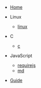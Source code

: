 <!-- docs/_sidebar.md -->

- [Home](/)
- Linux
    - [linux](linux/linux.md)
- C
    - [c](c/c.md)

- JavaScript
    - [requirejs](JavaScript/requirejs/requirejs.md)       
    - [md](JavaScript/md.md)


- [Guide](guide.md)
